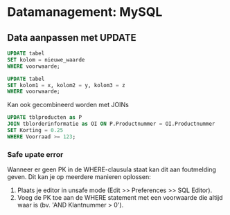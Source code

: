 # Datamanagement: MySQL
## Data aanpassen met UPDATE
```sql
UPDATE tabel
SET kolom = nieuwe_waarde
WHERE voorwaarde;

UPDATE tabel
SET kolom1 = x, kolom2 = y, kolom3 = z
WHERE voorwaarde;
```
Kan ook gecombineerd worden met JOINs
```sql
UPDATE tblproducten as P
JOIN tblorderinformatie as OI ON P.Productnummer = OI.Productnummer
SET Korting = 0.25
WHERE Voorraad >= 123;
```

### Safe upate error
Wanneer er geen PK in de WHERE-clausula staat kan dit aan foutmelding geven. Dit kan je op meerdere manieren oplossen:

 1. Plaats je editor in unsafe mode (Edit >> Preferences >> SQL Editor).
 2. Voeg de PK toe aan de WHERE statement met een voorwaarde die altijd waar is (bv. 'AND Klantnummer > 0').

<!--stackedit_data:
eyJoaXN0b3J5IjpbMzc3NDY0NDQzLDE4OTM5MDM4NjNdfQ==
-->